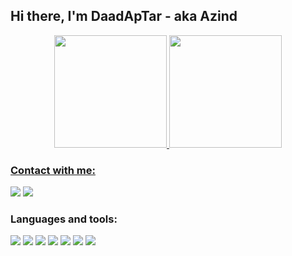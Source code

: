 ## Hi there, I'm DaadApTar - aka Azind

<div align="center">
  <a href="https://github.com/rafaballerini">
  <img height="180em" src="https://github-readme-stats.vercel.app/api?username=Azind&show_icons=true&theme=dracula&include_all_commits=true&count_private=true"/>
  <img height="180em" src="https://github-readme-stats.vercel.app/api/top-langs/?username=Azind&layout=compact&langs_count=7&theme=dracula"/>
</div>

### Contact with me:
[<img src="https://img.icons8.com/color/50/000000/discord-logo.png"/>](https://discord.gg/t3msbthSWN)
[<img src="https://img.icons8.com/color/50/000000/vk-circled.png"/>](https://vk.com/sergeyinco)

### Languages and tools:
[<img src="https://img.icons8.com/color/50/000000/java-coffee-cup-logo--v1.png"/>]()
[<img src="https://img.icons8.com/color/50/000000/c-sharp-logo.png"/>]()
[<img src="https://img.icons8.com/color/50/000000/c-plus-plus-logo.png"/>]()
[<img src="https://img.icons8.com/color/50/000000/html-5--v1.png"/>]()
[<img src="https://img.icons8.com/color/50/000000/css3.png"/>]()
[<img src="https://img.icons8.com/color/50/000000/javascript--v1.png"/>]()
[<img src="https://img.icons8.com/color/50/000000/python.png"/>]()
